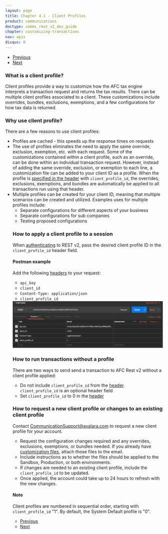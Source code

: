 ```yaml
---
layout: page
title: Chapter 4.1 - Client Profiles
product: communications
doctype: comms_rest_v2_dev_guide
chapter: customizing-transactions
nav: apis
disqus: 0
---
```


<ul class="pager">
  <li class="previous"><a href="/communications/dev-guide_rest_v2/customizing-transactions/"><i class="glyphicon glyphicon-chevron-left"></i>Previous</a></li>
  <li class="next"><a href="/communications/dev-guide_rest_v2/customizing-transactions/account-customizations/">Next<i class="glyphicon glyphicon-chevron-right"></i></a></li>
</ul>

<h3>What is a client profile?</h3>
Client profiles provide a way to customize how the AFC tax engine interprets a transaction request and returns the tax results.  There can be multiple client profiles associated to a client.  These customizations include overrides, bundles, exclusions, exemptions, and a few configurations for how tax data is returned.

<h3>Why use client profile?</h3>
There are a few reasons to use client profiles:
<ul class="dev-guide-list">
  <li>Profiles are cached - this speeds up the response times on requests</li>
  <li>The use of profiles eliminates the need to apply the same override, exclusion, exemption, etc. with each request.  Some of the customizations contained within a client profile, such as an override, can be done within an individual transaction request.  However, instead of adding the same override, exclusion, or exemption to each line, a customization file can be added to your client ID as a profile.  When the profile is <a class="dev-guide-link" href="/communications/dev-guide_rest_v2/getting-started/authentication/">specified in the header</a> with <code>client_profile_id</code>, the overrides, exclusions, exemptions, and bundles are automatically be applied to all transactions run using that header.</li>
  <li>Multiple profiles can be created for your client ID, meaning that multiple scenarios can be created and utilized.  Examples uses for multiple profiles include:
    <ul class="dev-guide-list">
      <li>Separate configurations for different aspects of your business</li>
      <li>Separate configurations for sub companies</li>
      <li>Testing proposed configurations</li>
    </ul></li>

<h3>How to apply a client profile to a session</h3>
When <a class="dev-guide-link" href="/communications/dev-guide_rest_v2/getting-started/authentication/">authenticating</a> to REST v2, pass the desired client profile ID in the <code>client_profile_id</code> header field.

<h4>Postman example</h4>
Add the following <a class="dev-guide-link" href="/communications/dev-guide_rest_v2/getting-started/authentication/">headers</a> to your request:
<ul class="dev-guide-list">
  <li><code>api_key</code></li>
  <li><code>client_id</code></li>
  <li><code>Content-Type: application/json</code></li>
  <li><code>client_profile_id</code></li>
</ul>
<img src="/public/images/comms/dev-guide/comms_dev_guide_2.png"/>

<h3>How to run transactions without a profile</h3>
There are two ways to send send a transaction to AFC Rest v2 without a client profile applied:
<ul class="dev-guide-list">
  <li>Do not include <code>client_profile_id</code> from the <a class="dev-guide-link" href="/communications/dev-guide_rest_v2/getting-started/authentication/">header</a>.  <code>client_profile_id</code> is an optional header field</li> 
  <li>Set <code>client_profile_id</code> to 0 in the <a class="dev-guide-link" href="/communications/dev-guide_rest_v2/getting-started/authentication/">header</a></li>
</ul> 

<h3>How to request a new client profile or changes to an existing client profile</h3>
Contact <a class="dev-guide-link" href="mailto:CommunicationSupport@avalara.com">CommunicationSupport@avalara.com</a> to request a new client profile for your account.
<ul class="dev-guide-list">
  <li>Request the configuration changes required and any overrides, exclusions, exemptions, or bundles needed.  If you already have <a class="dev-guide-link" href="/communications/dev-guide_rest_v2/customizing-transactions/account-customizations/">customization files</a>, attach those files to the email.</li>
  <li>Include instructions as to whether the files should be applied to the Sandbox, Production, or both environments.</li>
  <li>If changes are needed to an existing client profile, include the <code>client_profile_id</code> to be updated.</li>
  <li>Once applied, the account could take up to 24 hours to refresh with the new changes.</li>
</ul>

<h4>Note</h4>
Client profiles are numbered in sequential order, starting with <code>client_profile_id</code> "1".  By default, the System Default profile is "0".

<ul class="pager">
  <li class="previous"><a href="/communications/dev-guide_rest_v2/customizing-transactions/"><i class="glyphicon glyphicon-chevron-left"></i>Previous</a></li>
  <li class="next"><a href="/communications/dev-guide_rest_v2/customizing-transactions/account-customizations/">Next<i class="glyphicon glyphicon-chevron-right"></i></a></li>
</ul>